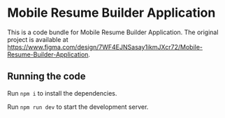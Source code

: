 
  # Mobile Resume Builder Application

  This is a code bundle for Mobile Resume Builder Application. The original project is available at https://www.figma.com/design/7WF4EJNSasay1ikmJXcr72/Mobile-Resume-Builder-Application.

  ## Running the code

  Run `npm i` to install the dependencies.

  Run `npm run dev` to start the development server.
  
